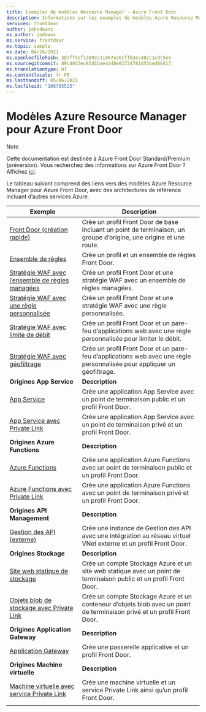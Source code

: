```yaml
---
title: Exemples de modèles Resource Manager - Azure Front Door
description: Informations sur les exemples de modèles Azure Resource Manager fournis pour Azure Front Door.
services: frontdoor
author: johndowns
ms.author: jodowns
ms.service: frontdoor
ms.topic: sample
ms.date: 04/16/2021
ms.openlocfilehash: 387ff5ef13892c11867e26cff63ec482c1cdc5ee
ms.sourcegitcommit: 89c4843ec85d1baea248e81724781d55bed86417
ms.translationtype: HT
ms.contentlocale: fr-FR
ms.lasthandoff: 05/06/2021
ms.locfileid: "108795525"
---
```

# <a name="azure-resource-manager-templates-for-azure-front-door"></a>Modèles Azure Resource Manager pour Azure Front Door

> [!Note]
> Cette documentation est destinée à Azure Front Door Standard/Premium (préversion). Vous recherchez des informations sur Azure Front Door ? Affichez [ici](../front-door-overview.md).

Le tableau suivant comprend des liens vers des modèles Azure Resource Manager pour Azure Front Door, avec des architectures de référence incluant d’autres services Azure.

| Exemple | Description |
|-|-|
| [Front Door (création rapide)](https://github.com/Azure/azure-quickstart-templates/tree/master/201-front-door-standard-premium/) | Crée un profil Front Door de base incluant un point de terminaison, un groupe d’origine, une origine et une route.  |
| [Ensemble de règles](https://github.com/Azure/azure-quickstart-templates/tree/master/201-front-door-standard-premium-rule-set/) | Crée un profil et un ensemble de règles Front Door.  |
| [Stratégie WAF avec l’ensemble de règles managées](https://github.com/Azure/azure-quickstart-templates/tree/master/201-front-door-premium-waf-managed/) | Crée un profil Front Door et une stratégie WAF avec un ensemble de règles managées.  |
| [Stratégie WAF avec une règle personnalisée](https://github.com/Azure/azure-quickstart-templates/tree/master/201-front-door-standard-premium-waf-custom/) | Crée un profil Front Door et une stratégie WAF avec une règle personnalisée.  |
| [Stratégie WAF avec limite de débit](https://github.com/Azure/azure-quickstart-templates/tree/master/201-front-door-standard-premium-rate-limit/) | Crée un profil Front Door et un pare-feu d’applications web avec une règle personnalisée pour limiter le débit.  |
| [Stratégie WAF avec géofiltrage](https://github.com/Azure/azure-quickstart-templates/tree/master/201-front-door-standard-premium-geo-filtering/) | Crée un profil Front Door et un pare-feu d’applications web avec une règle personnalisée pour appliquer un géofiltrage.  |
|**Origines App Service**| **Description** |
| [App Service](https://github.com/Azure/azure-quickstart-templates/tree/master/201-front-door-standard-premium-app-service-public) | Crée une application App Service avec un point de terminaison public et un profil Front Door.  |
| [App Service avec Private Link](https://github.com/Azure/azure-quickstart-templates/tree/master/201-front-door-premium-app-service-private-link) | Crée une application App Service avec un point de terminaison privé et un profil Front Door.  |
|**Origines Azure Functions**| **Description** |
| [Azure Functions](https://github.com/Azure/azure-quickstart-templates/tree/master/201-front-door-standard-premium-function-public/) | Crée une application Azure Functions avec un point de terminaison public et un profil Front Door.  |
| [Azure Functions avec Private Link](https://github.com/Azure/azure-quickstart-templates/tree/master/201-front-door-premium-function-private-link) | Crée une application Azure Functions avec un point de terminaison privé et un profil Front Door.  |
|**Origines API Management**| **Description** |
| [Gestion des API (externe)](https://github.com/Azure/azure-quickstart-templates/tree/master/201-front-door-standard-premium-api-management-external) | Crée une instance de Gestion des API avec une intégration au réseau virtuel VNet externe et un profil Front Door.  |
|**Origines Stockage**| **Description** |
| [Site web statique de stockage](https://github.com/Azure/azure-quickstart-templates/tree/master/201-front-door-standard-premium-storage-static-website) | Crée un compte Stockage Azure et un site web statique avec un point de terminaison public et un profil Front Door.  |
| [Objets blob de stockage avec Private Link](https://github.com/Azure/azure-quickstart-templates/tree/master/201-front-door-premium-storage-blobs-private-link) | Crée un compte Stockage Azure et un conteneur d’objets blob avec un point de terminaison privé et un profil Front Door.  |
|**Origines Application Gateway**| **Description** |
| [Application Gateway](https://github.com/Azure/azure-quickstart-templates/tree/master/201-front-door-standard-premium-application-gateway-public) | Crée une passerelle applicative et un profil Front Door. |
|**Origines Machine virtuelle**| **Description** |
| [Machine virtuelle avec service Private Link](https://github.com/Azure/azure-quickstart-templates/tree/master/201-front-door-premium-vm-private-link) | Crée une machine virtuelle et un service Private Link ainsi qu’un profil Front Door. |
| | |
